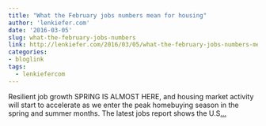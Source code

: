 ```yaml
---
title: "What the February jobs numbers mean for housing"
author: 'lenkiefer.com'
date: '2016-03-05'
slug: what-the-february-jobs-numbers
link: http://lenkiefer.com/2016/03/05/what-the-february-jobs-numbers-mean-for-housing/
categories:
- bloglink
tags:
  - lenkiefercom
---
```


Resilient job growth SPRING IS ALMOST HERE, and housing market activity will start to accelerate as we enter the peak homebuying season in the spring and summer months. The latest jobs report shows the U.S[... <i class="fas fa-external-link-alt"></i>](http://lenkiefer.com/2016/03/05/what-the-february-jobs-numbers-mean-for-housing/)

